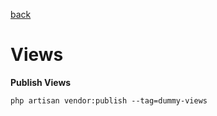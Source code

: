 [back](../index.md)  

# Views

 **Publish Views**
 ```
 php artisan vendor:publish --tag=dummy-views
 ```